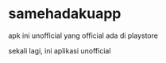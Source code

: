 # samehadakuapp
apk ini unofficial yang official ada di playstore


sekali lagi, ini aplikasi unofficial
